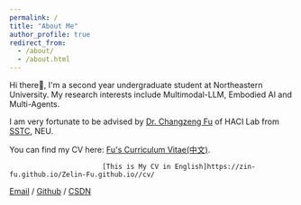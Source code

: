 ```yaml
---
permalink: /
title: "About Me"
author_profile: true
redirect_from: 
  - /about/
  - /about.html
---
```


Hi there👋, I'm a second year undergraduate student at Northeastern University. My research interests include Multimodal-LLM, Embodied AI and Multi-Agents.

I am very fortunate to be advised by [Dr. Changzeng Fu](https://sstc.neuq.edu.cn/info/1131/2662.htm) of HACI Lab from  [SSTC](https://sstc.neuq.edu.cn/index.htm), NEU.

You can find my CV here:   [Fu's Curriculum Vitae(中文)](../assets/Curriculum_Vitae.pdf).

                           [This is My CV in English]https://zin-fu.github.io/Zelin-Fu.github.io//cv/

[Email](mailto:202219117@stu.neu.edu.cn) / [Github](https://github.com/zin-Fu) / [CSDN](https://blog.csdn.net/ove_z?spm=1000.2115.3001.5343)

